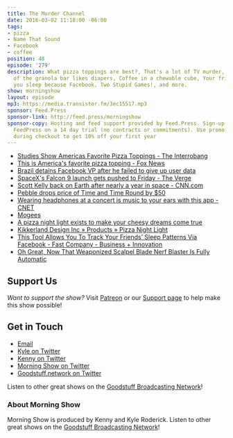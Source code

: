 ```yaml
---
title: The Murder Channel
date: 2016-03-02 11:18:00 -06:00
tags:
- pizza
- Name That Sound
- Facebook
- coffee
position: 48
episode: '279'
description: What pizza toppings are best?, That's a lot of TV murder, The inventor
  of the granola bar likes diapers, Coffee in a chewable cube, Your friends know when
  you sleep because Facebook, Two Stupid Games!, and more.
show: morningshow
layout: episode
mp3: https://media.transistor.fm/3ec15517.mp3
sponsor: Feed.Press
sponsor-link: http://feed.press/morningshow
sponsor-copy: Hosting and feed support provided by Feed.Press. Sign-up today and try
  FeedPress on a 14 day trial (no contracts or commitments). Use promo code `morningshow`
  during checkout to get 10% off your first year
---
```


* [Studies Show Americas Favorite Pizza Toppings - The Interrobang](http://theinterrobang.com/studies-show-americas-favorite-pizza-toppings/)
* [This is America's favorite pizza topping - Fox News](http://www.foxnews.com/leisure/2016/02/26/this-is-america-favorite-pizza-topping/)
* [Brazil detains Facebook VP after he failed to give up user data](http://www.engadget.com/2016/03/01/brazil-detains-facebook-vp-after-he-failed-to-give-up-user-data/)
* [SpaceX's Falcon 9 launch gets pushed to Friday - The Verge](http://www.theverge.com/2016/2/24/11104962/spacex-falcon-9-rocket-watch-launch-livestream-february-24)
* [Scott Kelly back on Earth after nearly a year in space - CNN.com](http://www.cnn.com/2016/03/01/us/astronaut-scott-kelly-one-year-mission-ending/)
* [Pebble drops price of Time and Time Round by $50](http://www.engadget.com/2016/03/01/pebble-price-drop/)
* [Wearing headphones at a concert is music to your ears with this app - CNET](http://www.cnet.com/news/wearing-these-headphones-at-a-concert-could-be-music-to-your-ears/)
* [Mogees](http://mogees.co.uk/?ref=producthunt)
* [A pizza night light exists to make your cheesy dreams come true](http://mashable.com/2016/02/29/pizza-night-light/#JpUd4Eo3xsqQ)
* [Kikkerland Design Inc » Products » Pizza Night Light](http://www.kikkerland.com/products/pizza-night-light/)
* [This Tool Allows You To Track Your Friends’ Sleep Patterns Via Facebook - Fast Company - Business + Innovation](http://www.fastcompany.com/3057257/fast-feed/this-tool-allows-you-to-track-your-friends-sleep-patterns-via-facebook?partner=rss)
* [Oh Great, Now That Weaponized Scalpel Blade Nerf Blaster Is Fully Automatic](http://toyland.gizmodo.com/oh-great-now-that-weaponized-scalpel-blade-nerf-blaste-1761928530)

## Support Us
*Want to support the show?* Visit [Patreon](http://patreon.com/morningshow) or our [Support page](http://goodstuff.network/support) to help make this show possible!

## Get in Touch
* [Email](mailto:kyle@goodstuff.network)
* [Kyle on Twitter](http://twitter.com/dogburps)
* [Kenny on Twitter](http://twitter.com/pizzarobotics)
* [Morning Show on Twitter](http://twitter.com/morningshowam)
* [Goodstuff.network on Twitter](http://twitter.com/goodstufffm)

Listen to other great shows on the [Goodstuff Broadcasting Network](http://goodstuff.network/shows)!

### About Morning Show
Morning Show is produced by Kenny and Kyle Roderick. Listen to other great shows on the [Goodstuff Broadcasting Network](http://goodstuff.network/)!
